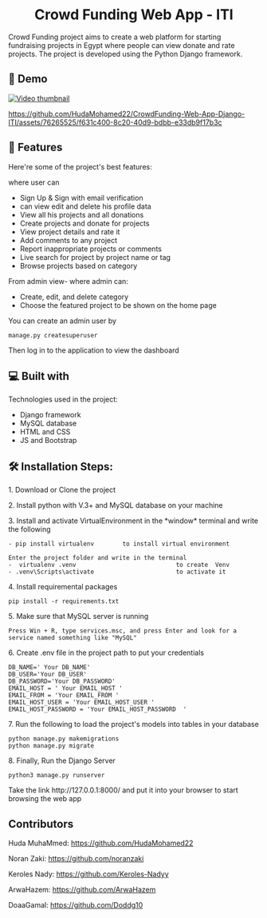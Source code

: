 <h1 align="center" id="title">Crowd Funding Web App - ITI</h1>

<p id="description">Crowd Funding project aims to create a web platform for starting fundraising projects in Egypt where people can view donate and rate projects. The project is developed using the Python Django framework.</p>
<h2>🚀 Demo</h2>
<a href="https://youtu.be/0i51dEKlgeU">
  <img src="https://img.youtube.com/vi/your-video-id/0.jpg" alt="Video thumbnail">
</a>




https://github.com/HudaMohamed22/CrowdFunding-Web-App-Django-ITI/assets/76265525/f631c400-8c20-40d9-bdbb-e33db9f17b3c


<h2>🧐 Features</h2>

Here're some of the project's best features:

where user can 
*   Sign Up & Sign with email verification
*   can view edit and delete his profile data
*   View all his projects and all donations
*   Create projects and donate for projects
*   View project details and rate it
*   Add comments to any project
*   Report inappropriate projects or comments
*   Live search for project by project name or tag
*   Browse projects based on category

From admin view- where admin can:
*   Create, edit, and delete category
*   Choose the featured project to be shown on the home page

You can create an admin user by

```
manage.py createsuperuser
```
Then log in to the application to view the dashboard
<h2>💻 Built with</h2>

Technologies used in the project:

*   Django framework
*   MySQL database
*   HTML and CSS
*   JS and Bootstrap
<h2>🛠️ Installation Steps:</h2>

<p>1. Download or Clone the project</p>

<p>2. Install python with V.3+ and MySQL database on your machine</p>

<p>3. Install and activate VirtualEnvironment in the *window* terminal and write the following </p>

```
- pip install virtualenv        to install virtual environment 

Enter the project folder and write in the terminal 
-  virtualenv .venv                            to create  Venv    
- .venv\Scripts\activate                       to activate it 

```
<p>4. Install requiremental packages</p>

```
pip install -r requirements.txt 
```
<p>5. Make sure that MySQL server is running  </p>

```
Press Win + R, type services.msc, and press Enter and look for a service named something like "MySQL"
```
<p>6. Create .env file in the project path to put your credentials</p>

```
DB_NAME=' Your DB_NAME'
DB_USER='Your DB_USER'
DB_PASSWORD='Your DB_PASSWORD'
EMAIL_HOST = ' Your EMAIL_HOST '
EMAIL_FROM = 'Your EMAIL_FROM '
EMAIL_HOST_USER = 'Your EMAIL_HOST_USER '
EMAIL_HOST_PASSWORD = 'Your EMAIL_HOST_PASSWORD  '
```

<p>7. Run the following to load the project's models into tables in your database</p>

```
python manage.py makemigrations
python manage.py migrate
```
<p>8. Finally, Run the Django Server</p>

```
python3 manage.py runserver
```
<p>Take the link http://127.0.0.1:8000/ and put it into your browser to start browsing the web app </p>

<h2>Contributors</h2>

Huda MuhaMmed: https://github.com/HudaMohamed22

 Noran Zaki: https://github.com/noranzaki

Keroles Nady: https://github.com/Keroles-Nadyy

ArwaHazem: https://github.com/ArwaHazem

DoaaGamal: https://github.com/Doddg10
